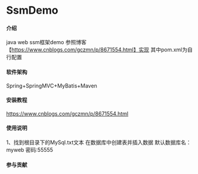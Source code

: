 # SsmDemo

#### 介绍
java web ssm框架demo 参照博客【https://www.cnblogs.com/gczmn/p/8671554.html】实现 其中pom.xml为自行配置

#### 软件架构
Spring+SpringMVC+MyBatis+Maven 



#### 安装教程
https://www.cnblogs.com/gczmn/p/8671554.html


#### 使用说明
1、找到根目录下的MySql.txt文本 在数据库中创建表并插入数据 默认数据库名：myweb 密码:55555


#### 参与贡献


